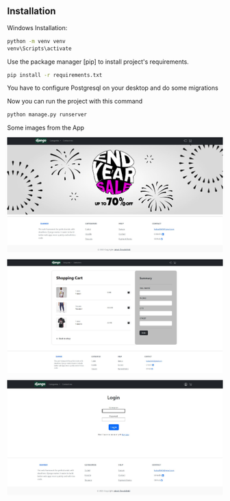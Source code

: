 ## Installation

Windows Installation:

```bash
python -m venv venv
venv\Scripts\activate
```

Use the package manager [pip] to install project's requirements.

```bash
pip install -r requirements.txt
```
You have to configure Postgresql on your desktop and do some migrations

Now you can run the project with this command

```bash
python manage.py runserver
```

Some images from the App

![plot](./img/starter.jpg)

![plot](./img/basket_img.jpg)

![plot](./img/log_page.jpg)
